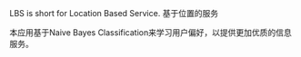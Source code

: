 LBS is short for Location Based Service. 基于位置的服务

本应用基于Naive Bayes Classification来学习用户偏好，以提供更加优质的信息服务。
